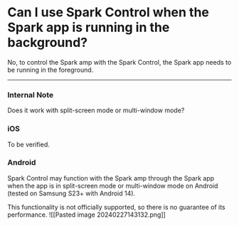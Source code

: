 # Can I use Spark Control when the Spark app is running in the background?

No, to control the Spark amp with the Spark Control, the Spark app needs to be running in the foreground.

---
### Internal Note

Does it work with split-screen mode or multi-window mode?

### iOS
To be verified.

### Android
Spark Control may function with the Spark amp through the Spark app when the app is in split-screen mode or multi-window mode on Android (tested on Samsung S23+ with Android 14).

This functionality is not officially supported, so there is no guarantee of its performance.
![[Pasted image 20240227143132.png]]